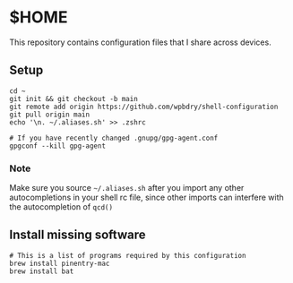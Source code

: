 # $HOME
This repository contains configuration files that I share across devices.

## Setup
```shell
cd ~
git init && git checkout -b main
git remote add origin https://github.com/wpbdry/shell-configuration
git pull origin main
echo '\n. ~/.aliases.sh' >> .zshrc

# If you have recently changed .gnupg/gpg-agent.conf
gpgconf --kill gpg-agent
```

### Note
Make sure you source `~/.aliases.sh` after you import any other autocompletions
in your shell rc file, since other imports can interfere with the autocompletion
of `qcd()`

## Install missing software
```shell
# This is a list of programs required by this configuration
brew install pinentry-mac
brew install bat
```
